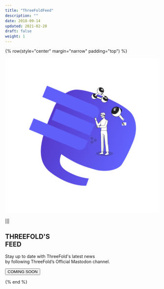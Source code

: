 ```yaml
---
title: "ThreeFoldFeed"
description: ""
date: 2018-09-14
updated: 2021-02-20
draft: false
weight: 1
---
```



<div class="container mx-auto">

<!-- section 3 -->

{% row(style="center" margin="narrow" padding="top") %}

![feed](./img/feed.png)

|||

## THREEFOLD'S <br> FEED

Stay up to date with ThreeFold's latest news<br> by following
ThreeFold’s Official Mastodon channel.

<a href="https://www.grid.tf/tf_mastodon/tf_mastodon_readme.html" target="_blank"><button>COMING SOON</button></a>

{% end %}

</div>

